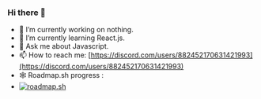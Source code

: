 ### Hi there 👋

- 🔭 I’m currently working on nothing.
- 🌱 I’m currently learning React.js.
- 💬 Ask me about Javascript.
- 📫 How to reach me: [https://discord.com/users/882452170631421993](https://discord.com/users/882452170631421993)
- 🕸️ Roadmap.sh progress :
- [![roadmap.sh](https://api.roadmap.sh/v1-badge/tall/64fb26465ce9f4ca58a44524?variant=dark)](https://roadmap.sh)
